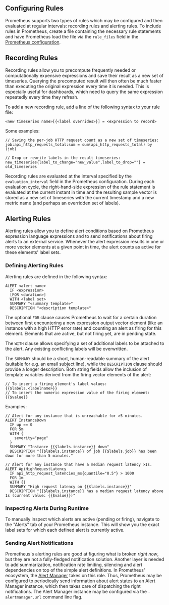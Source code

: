 ## Configuring Rules
Prometheus supports two types of rules which may be configured and then evaluated at regular intervals: recording rules and alerting rules. To include rules in Prometheus, create a file containing the necessary rule statements and have Prometheus load the file via the `rule_files` field in the [Prometheus configuration](https://github.com/prometheus/prometheus/blob/master/config/config.proto).

## Recording Rules
Recording rules allow you to precompute frequently needed or computationally expensive expressions and save their result as a new set of timeseries. Querying the precomputed result will then often be much faster than executing the original expression every time it is needed. This is especially useful for dashboards, which need to query the same expression repeatedly every time they refresh.

To add a new recording rule, add a line of the following syntax to your rule file:

    <new timeseries name>[{<label overrides>}] = <expression to record>

Some examples:

    // Saving the per-job HTTP request count as a new set of timeseries:
    job:api_http_requests_total:sum = sum(api_http_requests_total) by (job)

    // Drop or rewrite labels in the result timeseries:
    new_timeseries{label_to_change="new_value",label_to_drop=""} = old_timeseries

Recording rules are evaluated at the interval specified by the `evaluation_interval` field in the Prometheus configuration. During each evaluation cycle, the right-hand-side expression of the rule statement is evaluated at the current instant in time and the resulting sample vector is stored as a new set of timeseries with the current timestamp and a new metric name (and perhaps an overridden set of labels).

## Alerting Rules
Alerting rules allow you to define alert conditions based on Prometheus expression language expressions and to send notifications about firing alerts to an external service. Whenever the alert expression results in one or more vector elements at a given point in time, the alert counts as active for these elements' label sets.

### Defining Alerting Rules
Alerting rules are defined in the following syntax:

    ALERT <alert name>
      IF <expression>
      [FOR <duration>]
      WITH <label set>
      SUMMARY "<summary template>"
      DESCRIPTION "<description template>"

The optional `FOR` clause causes Prometheus to wait for a certain duration between first encountering a new expression output vector element (like an instance with a high HTTP error rate) and counting an alert as firing for this element. Elements that are active, but not firing yet, are in pending state.

The `WITH` clause allows specifying a set of additional labels to be attached to the alert. Any existing conflicting labels will be overwritten.

The `SUMMARY` should be a short, human-readable summary of the alert (suitable for e.g. an email subject line), while the `DESCRIPTION` clause should provide a longer description. Both string fields allow the inclusion of template variables derived from the firing vector elements of the alert:

    // To insert a firing element's label values:
    {{$labels.<labelname>}}
    // To insert the numeric expression value of the firing element:
    {{$value}}

Examples:

    // Alert for any instance that is unreachable for >5 minutes.
    ALERT InstanceDown
      IF up == 0
      FOR 5m
      WITH {
        severity="page"
      }
      SUMMARY "Instance {{$labels.instance}} down"
      DESCRIPTION "{{$labels.instance}} of job {{$labels.job}} has been down for more than 5 minutes."

    // Alert for any instance that have a median request latency >1s.
    ALERT ApiHighRequestLatency
      IF api_http_request_latencies_ms{quantile="0.5"} > 1000
      FOR 1m
      WITH {}
      SUMMARY "High request latency on {{$labels.instance}}"
      DESCRIPTION "{{$labels.instance}} has a median request latency above 1s (current value: {{$value}})"

### Inspecting Alerts During Runtime
To manually inspect which alerts are active (pending or firing), navigate to the "Alerts" tab of your Prometheus instance. This will show you the exact label sets for which each defined alert is currently active.

### Sending Alert Notifications
Prometheus's alerting rules are good at figuring what is broken *right now*, but they are not a fully-fledged notification solution. Another layer is needed to add summarization, notification rate limiting, silencing and alert dependencies on top of the simple alert definitions. In Prometheus' ecosystem, the [Alert Manager](http://github.com/prometheus/alertmanager) takes on this role. Thus, Prometheus may be configured to periodically send information about alert states to an Alert Manager instance, which then takes care of dispatching the right notifications. The Alert Manager instance may be configured via the `-alertmanager.url` command line flag.